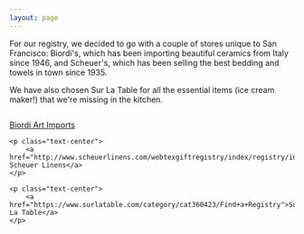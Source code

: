 ```yaml
---
layout: page
---
```


For our registry, we decided to go with a couple of stores unique to San Francisco: Biordi's, which has been importing beautiful ceramics from Italy since 1946, and Scheuer's, which has been selling the best bedding and towels in town since 1935. 

We have also chosen Sur La Table for all the essential items (ice cream maker!) that we're missing in the kitchen.

<div style="margin-top: 2em">
	<p class="text-center">
		<a href="https://www.biordi.com/wedding-registry/shop/findRegistry.php">Biordi Art Imports</a>
	</p>

	<p class="text-center">
		<a href="http://www.scheuerlinens.com/webtexgiftregistry/index/registry/id/SE87PGY9TFHA/">Samuel Scheuer Linens</a>
	</p>

	<p class="text-center">
		<a href="https://www.surlatable.com/category/cat360423/Find+a+Registry">Sur La Table</a>
	</p>
</div>